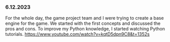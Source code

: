 ### 6.12.2023
For the whole day, the game project team and I were trying to create a base engine for the game. We started with the first concepts and discussed the pros and cons. To improve my Python knowledge, I started watching Python tutorials.
https://www.youtube.com/watch?v=kqtD5dpn9C8&t=1352s